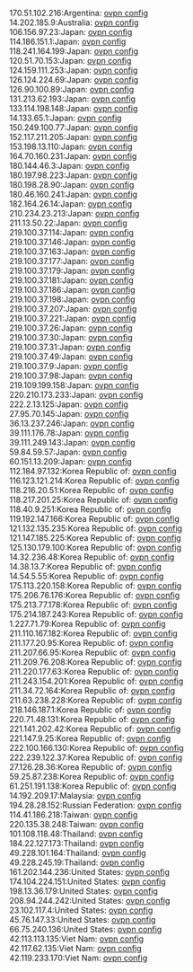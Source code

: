 170.51.102.216:Argentina: [ovpn config](vpn/170_51_102_216.ovpn)  
14.202.185.9:Australia: [ovpn config](vpn/14_202_185_9.ovpn)  
106.156.97.23:Japan: [ovpn config](vpn/106_156_97_23.ovpn)  
114.186.151.1:Japan: [ovpn config](vpn/114_186_151_1.ovpn)  
118.241.164.199:Japan: [ovpn config](vpn/118_241_164_199.ovpn)  
120.51.70.153:Japan: [ovpn config](vpn/120_51_70_153.ovpn)  
124.159.111.253:Japan: [ovpn config](vpn/124_159_111_253.ovpn)  
126.124.224.69:Japan: [ovpn config](vpn/126_124_224_69.ovpn)  
126.90.100.89:Japan: [ovpn config](vpn/126_90_100_89.ovpn)  
131.213.62.193:Japan: [ovpn config](vpn/131_213_62_193.ovpn)  
133.114.198.148:Japan: [ovpn config](vpn/133_114_198_148.ovpn)  
14.133.65.1:Japan: [ovpn config](vpn/14_133_65_1.ovpn)  
150.249.100.77:Japan: [ovpn config](vpn/150_249_100_77.ovpn)  
152.117.211.205:Japan: [ovpn config](vpn/152_117_211_205.ovpn)  
153.198.13.110:Japan: [ovpn config](vpn/153_198_13_110.ovpn)  
164.70.160.231:Japan: [ovpn config](vpn/164_70_160_231.ovpn)  
180.144.46.3:Japan: [ovpn config](vpn/180_144_46_3.ovpn)  
180.197.98.223:Japan: [ovpn config](vpn/180_197_98_223.ovpn)  
180.198.28.90:Japan: [ovpn config](vpn/180_198_28_90.ovpn)  
180.46.160.241:Japan: [ovpn config](vpn/180_46_160_241.ovpn)  
182.164.26.14:Japan: [ovpn config](vpn/182_164_26_14.ovpn)  
210.234.23.213:Japan: [ovpn config](vpn/210_234_23_213.ovpn)  
211.13.50.22:Japan: [ovpn config](vpn/211_13_50_22.ovpn)  
219.100.37.114:Japan: [ovpn config](vpn/219_100_37_114.ovpn)  
219.100.37.146:Japan: [ovpn config](vpn/219_100_37_146.ovpn)  
219.100.37.163:Japan: [ovpn config](vpn/219_100_37_163.ovpn)  
219.100.37.177:Japan: [ovpn config](vpn/219_100_37_177.ovpn)  
219.100.37.179:Japan: [ovpn config](vpn/219_100_37_179.ovpn)  
219.100.37.181:Japan: [ovpn config](vpn/219_100_37_181.ovpn)  
219.100.37.186:Japan: [ovpn config](vpn/219_100_37_186.ovpn)  
219.100.37.198:Japan: [ovpn config](vpn/219_100_37_198.ovpn)  
219.100.37.207:Japan: [ovpn config](vpn/219_100_37_207.ovpn)  
219.100.37.221:Japan: [ovpn config](vpn/219_100_37_221.ovpn)  
219.100.37.26:Japan: [ovpn config](vpn/219_100_37_26.ovpn)  
219.100.37.30:Japan: [ovpn config](vpn/219_100_37_30.ovpn)  
219.100.37.31:Japan: [ovpn config](vpn/219_100_37_31.ovpn)  
219.100.37.49:Japan: [ovpn config](vpn/219_100_37_49.ovpn)  
219.100.37.9:Japan: [ovpn config](vpn/219_100_37_9.ovpn)  
219.100.37.98:Japan: [ovpn config](vpn/219_100_37_98.ovpn)  
219.109.199.158:Japan: [ovpn config](vpn/219_109_199_158.ovpn)  
220.210.173.233:Japan: [ovpn config](vpn/220_210_173_233.ovpn)  
222.2.13.125:Japan: [ovpn config](vpn/222_2_13_125.ovpn)  
27.95.70.145:Japan: [ovpn config](vpn/27_95_70_145.ovpn)  
36.13.237.246:Japan: [ovpn config](vpn/36_13_237_246.ovpn)  
39.111.176.78:Japan: [ovpn config](vpn/39_111_176_78.ovpn)  
39.111.249.143:Japan: [ovpn config](vpn/39_111_249_143.ovpn)  
59.84.59.57:Japan: [ovpn config](vpn/59_84_59_57.ovpn)  
60.151.13.209:Japan: [ovpn config](vpn/60_151_13_209.ovpn)  
112.184.97.132:Korea Republic of: [ovpn config](vpn/112_184_97_132.ovpn)  
116.123.121.214:Korea Republic of: [ovpn config](vpn/116_123_121_214.ovpn)  
118.216.20.51:Korea Republic of: [ovpn config](vpn/118_216_20_51.ovpn)  
118.217.201.25:Korea Republic of: [ovpn config](vpn/118_217_201_25.ovpn)  
118.40.9.251:Korea Republic of: [ovpn config](vpn/118_40_9_251.ovpn)  
119.192.147.166:Korea Republic of: [ovpn config](vpn/119_192_147_166.ovpn)  
121.132.135.235:Korea Republic of: [ovpn config](vpn/121_132_135_235.ovpn)  
121.147.185.225:Korea Republic of: [ovpn config](vpn/121_147_185_225.ovpn)  
125.130.179.100:Korea Republic of: [ovpn config](vpn/125_130_179_100.ovpn)  
14.32.236.48:Korea Republic of: [ovpn config](vpn/14_32_236_48.ovpn)  
14.38.13.7:Korea Republic of: [ovpn config](vpn/14_38_13_7.ovpn)  
14.54.5.55:Korea Republic of: [ovpn config](vpn/14_54_5_55.ovpn)  
175.113.220.158:Korea Republic of: [ovpn config](vpn/175_113_220_158.ovpn)  
175.206.76.176:Korea Republic of: [ovpn config](vpn/175_206_76_176.ovpn)  
175.213.77.178:Korea Republic of: [ovpn config](vpn/175_213_77_178.ovpn)  
175.214.187.243:Korea Republic of: [ovpn config](vpn/175_214_187_243.ovpn)  
1.227.71.79:Korea Republic of: [ovpn config](vpn/1_227_71_79.ovpn)  
211.110.167.182:Korea Republic of: [ovpn config](vpn/211_110_167_182.ovpn)  
211.177.20.95:Korea Republic of: [ovpn config](vpn/211_177_20_95.ovpn)  
211.207.66.95:Korea Republic of: [ovpn config](vpn/211_207_66_95.ovpn)  
211.209.76.208:Korea Republic of: [ovpn config](vpn/211_209_76_208.ovpn)  
211.220.177.63:Korea Republic of: [ovpn config](vpn/211_220_177_63.ovpn)  
211.243.154.201:Korea Republic of: [ovpn config](vpn/211_243_154_201.ovpn)  
211.34.72.164:Korea Republic of: [ovpn config](vpn/211_34_72_164.ovpn)  
211.63.238.228:Korea Republic of: [ovpn config](vpn/211_63_238_228.ovpn)  
218.146.187.1:Korea Republic of: [ovpn config](vpn/218_146_187_1.ovpn)  
220.71.48.131:Korea Republic of: [ovpn config](vpn/220_71_48_131.ovpn)  
221.141.202.42:Korea Republic of: [ovpn config](vpn/221_141_202_42.ovpn)  
221.147.9.25:Korea Republic of: [ovpn config](vpn/221_147_9_25.ovpn)  
222.100.166.130:Korea Republic of: [ovpn config](vpn/222_100_166_130.ovpn)  
222.239.122.37:Korea Republic of: [ovpn config](vpn/222_239_122_37.ovpn)  
27.126.28.36:Korea Republic of: [ovpn config](vpn/27_126_28_36.ovpn)  
59.25.87.238:Korea Republic of: [ovpn config](vpn/59_25_87_238.ovpn)  
61.251.191.138:Korea Republic of: [ovpn config](vpn/61_251_191_138.ovpn)  
14.192.209.17:Malaysia: [ovpn config](vpn/14_192_209_17.ovpn)  
194.28.28.152:Russian Federation: [ovpn config](vpn/194_28_28_152.ovpn)  
114.41.186.218:Taiwan: [ovpn config](vpn/114_41_186_218.ovpn)  
220.135.38.248:Taiwan: [ovpn config](vpn/220_135_38_248.ovpn)  
101.108.118.48:Thailand: [ovpn config](vpn/101_108_118_48.ovpn)  
184.22.127.173:Thailand: [ovpn config](vpn/184_22_127_173.ovpn)  
49.228.101.164:Thailand: [ovpn config](vpn/49_228_101_164.ovpn)  
49.228.245.19:Thailand: [ovpn config](vpn/49_228_245_19.ovpn)  
161.202.144.236:United States: [ovpn config](vpn/161_202_144_236.ovpn)  
174.104.224.151:United States: [ovpn config](vpn/174_104_224_151.ovpn)  
198.13.36.179:United States: [ovpn config](vpn/198_13_36_179.ovpn)  
208.94.244.242:United States: [ovpn config](vpn/208_94_244_242.ovpn)  
23.102.117.4:United States: [ovpn config](vpn/23_102_117_4.ovpn)  
45.76.147.33:United States: [ovpn config](vpn/45_76_147_33.ovpn)  
66.75.240.136:United States: [ovpn config](vpn/66_75_240_136.ovpn)  
42.113.113.135:Viet Nam: [ovpn config](vpn/42_113_113_135.ovpn)  
42.117.62.135:Viet Nam: [ovpn config](vpn/42_117_62_135.ovpn)  
42.119.233.170:Viet Nam: [ovpn config](vpn/42_119_233_170.ovpn)  
